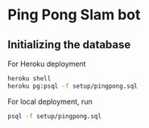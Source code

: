 # Ping Pong Slam bot

## Initializing the database

For Heroku deployment
```bash
heroku shell
heroku pg:psql -f setup/pingpong.sql
```

For local deployment, run
```bash
psql -f setup/pingpong.sql
```

